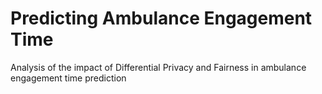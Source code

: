 # Predicting Ambulance Engagement Time
Analysis of the impact of Differential Privacy and Fairness in ambulance engagement time prediction
